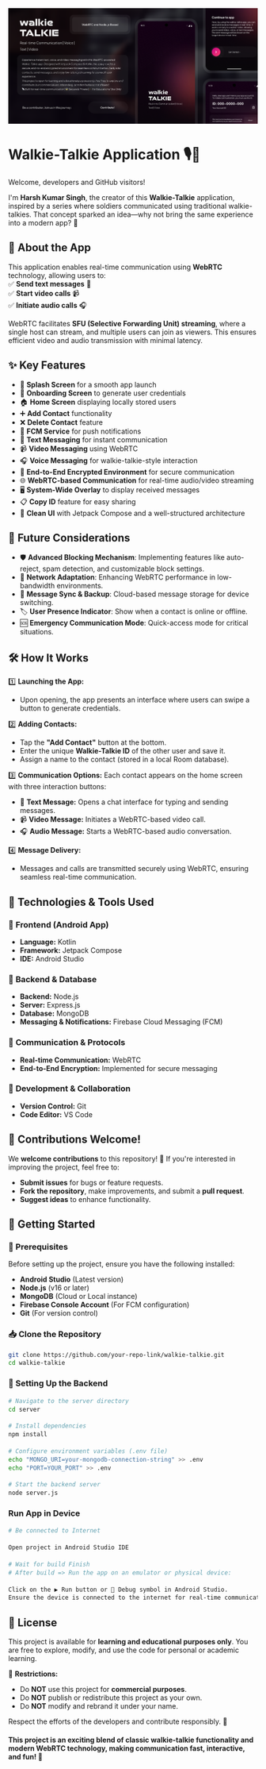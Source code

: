 <img src='https://github.com/Developer-Harsh/Walkie-Talkie/blob/master/graphics/cover.png?raw=true'>

# Walkie-Talkie Application 🎙️📡  

Welcome, developers and GitHub visitors!  

I'm **Harsh Kumar Singh**, the creator of this **Walkie-Talkie** application, inspired by a series where soldiers communicated using traditional walkie-talkies. That concept sparked an idea—why not bring the same experience into a modern app? 🚀  

## 📌 About the App  
This application enables real-time communication using **WebRTC** technology, allowing users to:  
✅ **Send text messages** 💬  
✅ **Start video calls** 📹  
✅ **Initiate audio calls** 🎧  

WebRTC facilitates **SFU (Selective Forwarding Unit) streaming**, where a single host can stream, and multiple users can join as viewers. This ensures efficient video and audio transmission with minimal latency.

## ✨ Key Features  
- 🚀 **Splash Screen** for a smooth app launch  
- 🔑 **Onboarding Screen** to generate user credentials  
- 🏠 **Home Screen** displaying locally stored users  
- ➕ **Add Contact** functionality  
- ❌ **Delete Contact** feature  
- 🔔 **FCM Service** for push notifications  
- 💬 **Text Messaging** for instant communication  
- 📹 **Video Messaging** using WebRTC  
- 🎧 **Voice Messaging** for walkie-talkie-style interaction  
- 🔐 **End-to-End Encrypted Environment** for secure communication  
- 🌐 **WebRTC-based Communication** for real-time audio/video streaming  
- 🖥️ **System-Wide Overlay** to display received messages  
- 📋 **Copy ID** feature for easy sharing  
- 🎨 **Clean UI** with Jetpack Compose and a well-structured architecture

## 🚀 Future Considerations  
- 🛡 **Advanced Blocking Mechanism**: Implementing features like auto-reject, spam detection, and customizable block settings.  
- 📡 **Network Adaptation**: Enhancing WebRTC performance in low-bandwidth environments.  
- 🔄 **Message Sync & Backup**: Cloud-based message storage for device switching.  
- 🏷 **User Presence Indicator**: Show when a contact is online or offline.  
- 🆘 **Emergency Communication Mode**: Quick-access mode for critical situations.  

## 🛠️ How It Works  
1️⃣ **Launching the App:**  
   - Upon opening, the app presents an interface where users can swipe a button to generate credentials.  

2️⃣ **Adding Contacts:**  
   - Tap the **"Add Contact"** button at the bottom.  
   - Enter the unique **Walkie-Talkie ID** of the other user and save it.  
   - Assign a name to the contact (stored in a local Room database).  

3️⃣ **Communication Options:** Each contact appears on the home screen with three interaction buttons:  
   - 📩 **Text Message:** Opens a chat interface for typing and sending messages.  
   - 📹 **Video Message:** Initiates a WebRTC-based video call.  
   - 🎧 **Audio Message:** Starts a WebRTC-based audio conversation.  

4️⃣ **Message Delivery:**  
   - Messages and calls are transmitted securely using WebRTC, ensuring seamless real-time communication.  

## 🚀 Technologies & Tools Used  
### 🔹 **Frontend (Android App)**  
- **Language:** Kotlin  
- **Framework:** Jetpack Compose  
- **IDE:** Android Studio  

### 🔹 **Backend & Database**  
- **Backend:** Node.js  
- **Server:** Express.js  
- **Database:** MongoDB  
- **Messaging & Notifications:** Firebase Cloud Messaging (FCM)  

### 🔹 **Communication & Protocols**  
- **Real-time Communication:** WebRTC  
- **End-to-End Encryption:** Implemented for secure messaging  

### 🔹 **Development & Collaboration**  
- **Version Control:** Git  
- **Code Editor:** VS Code

## 🤝 Contributions Welcome!  
We **welcome contributions** to this repository! 🎉 If you're interested in improving the project, feel free to:  
- **Submit issues** for bugs or feature requests.  
- **Fork the repository**, make improvements, and submit a **pull request**.  
- **Suggest ideas** to enhance functionality.

## 🚀 Getting Started  
### 📌 Prerequisites  
Before setting up the project, ensure you have the following installed:  
- **Android Studio** (Latest version)  
- **Node.js** (v16 or later)  
- **MongoDB** (Cloud or Local instance)  
- **Firebase Console Account** (For FCM configuration)  
- **Git** (For version control)  

### 📥 Clone the Repository  
```sh
git clone https://github.com/your-repo-link/walkie-talkie.git
cd walkie-talkie
```

### 🔧 Setting Up the Backend
```sh
# Navigate to the server directory
cd server

# Install dependencies
npm install

# Configure environment variables (.env file)
echo "MONGO_URI=your-mongodb-connection-string" >> .env
echo "PORT=YOUR_PORT" >> .env

# Start the backend server
node server.js
```

### Run App in Device
```sh
# Be connected to Internet

Open project in Android Studio IDE

# Wait for build Finish
# After build => Run the app on an emulator or physical device:

Click on the ▶️ Run button or 🐞 Debug symbol in Android Studio.
Ensure the device is connected to the internet for real-time communication.
```

## 📜 License  

This project is available for **learning and educational purposes only**. You are free to explore, modify, and use the code for personal or academic learning.  

🚫 **Restrictions:**  
- Do **NOT** use this project for **commercial purposes**.  
- Do **NOT** publish or redistribute this project as your own.  
- Do **NOT** modify and rebrand it under your name.  

Respect the efforts of the developers and contribute responsibly. 🙌  

#### This project is an exciting blend of **classic walkie-talkie functionality** and **modern WebRTC technology**, making communication fast, interactive, and fun! 🎉 
